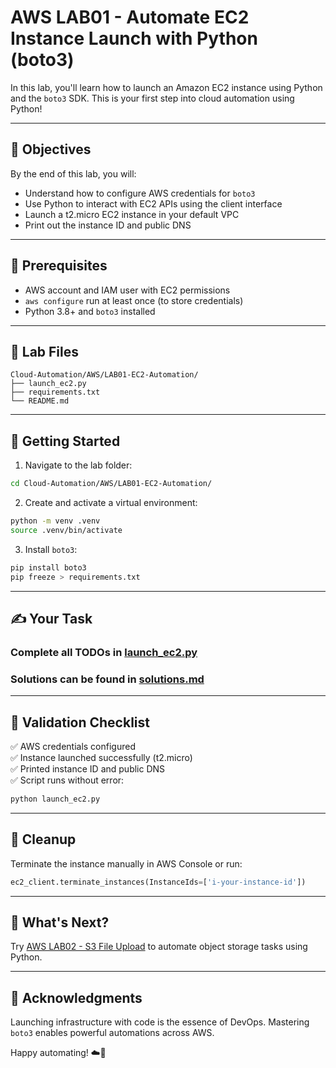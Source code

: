 # AWS LAB01 - Automate EC2 Instance Launch with Python (boto3)

In this lab, you'll learn how to launch an Amazon EC2 instance using Python and the `boto3` SDK. This is your first step into cloud automation using Python!

---

## 🎯 Objectives

By the end of this lab, you will:
- Understand how to configure AWS credentials for `boto3`
- Use Python to interact with EC2 APIs using the client interface
- Launch a t2.micro EC2 instance in your default VPC
- Print out the instance ID and public DNS

---

## 🧰 Prerequisites

- AWS account and IAM user with EC2 permissions
- `aws configure` run at least once (to store credentials)
- Python 3.8+ and `boto3` installed

---

## 📁 Lab Files

```
Cloud-Automation/AWS/LAB01-EC2-Automation/
├── launch_ec2.py
├── requirements.txt
└── README.md
```

---

## 🚀 Getting Started

1. Navigate to the lab folder:
```bash
cd Cloud-Automation/AWS/LAB01-EC2-Automation/
```

2. Create and activate a virtual environment:
```bash
python -m venv .venv
source .venv/bin/activate
```

3. Install `boto3`:
```bash
pip install boto3
pip freeze > requirements.txt
```

---

## ✍️ Your Task

### Complete all TODOs in [launch_ec2.py](./launch_ec2.py)
### Solutions can be found in [solutions.md](./solutions.md)

---

## 🧪 Validation Checklist

✅ AWS credentials configured  
✅ Instance launched successfully (t2.micro)  
✅ Printed instance ID and public DNS  
✅ Script runs without error:
```bash
python launch_ec2.py
```

---

## 🧹 Cleanup
Terminate the instance manually in AWS Console or run:
```python
ec2_client.terminate_instances(InstanceIds=['i-your-instance-id'])
```

---

## 💬 What's Next?
Try [AWS LAB02 - S3 File Upload](../LAB02-S3-File-Upload/) to automate object storage tasks using Python.

---

## 🙏 Acknowledgments
Launching infrastructure with code is the essence of DevOps. Mastering `boto3` enables powerful automations across AWS.

Happy automating! ☁️🐍
